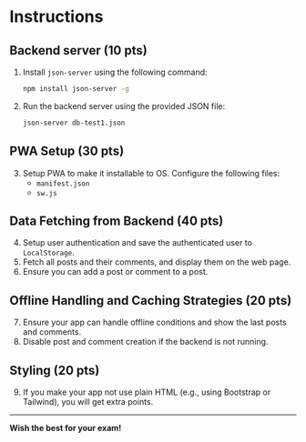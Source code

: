 # Instructions

## Backend server (10 pts)
1. Install `json-server` using the following command:
   ```bash
   npm install json-server -g
   ```
2. Run the backend server using the provided JSON file:
   ```bash
   json-server db-test1.json
   ```

## PWA Setup (30 pts)
3. Setup PWA to make it installable to OS. Configure the following files:
   - `manifest.json`
   - `sw.js`

## Data Fetching from Backend (40 pts)
4. Setup user authentication and save the authenticated user to `LocalStorage`.
5. Fetch all posts and their comments, and display them on the web page.
6. Ensure you can add a post or comment to a post.

## Offline Handling and Caching Strategies (20 pts)
7. Ensure your app can handle offline conditions and show the last posts and comments.
8. Disable post and comment creation if the backend is not running.

## Styling (20 pts)
9. If you make your app not use plain HTML (e.g., using Bootstrap or Tailwind), you will get extra points.

---
**Wish the best for your exam!**
